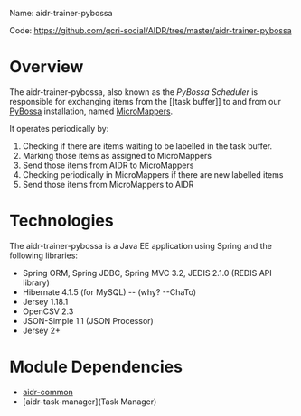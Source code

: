 Name: aidr-trainer-pybossa

Code: https://github.com/qcri-social/AIDR/tree/master/aidr-trainer-pybossa

# Overview

The aidr-trainer-pybossa, also known as the _PyBossa Scheduler_ is responsible for exchanging items from the [[task buffer]] to and from our [PyBossa](http://pybossa.com/) installation, named [MicroMappers](http://clickers.micromappers.org/).

It operates periodically by:

1. Checking if there are items waiting to be labelled in the task buffer.
1. Marking those items as assigned to MicroMappers
1. Send those items from AIDR to MicroMappers
1. Checking periodically in MicroMappers if there are new labelled items
1. Send those items from MicroMappers to AIDR

# Technologies

The aidr-trainer-pybossa is a Java EE application using Spring and the following libraries:

* Spring ORM, Spring JDBC, Spring MVC 3.2, JEDIS 2.1.0 (REDIS API library)
* Hibernate 4.1.5 (for MySQL) -- (why? --ChaTo)
* Jersey 1.18.1
* OpenCSV 2.3
* JSON-Simple 1.1 (JSON Processor)
* Jersey 2+

# Module Dependencies

* [aidr-common](Common)
* [aidr-task-manager](Task Manager)